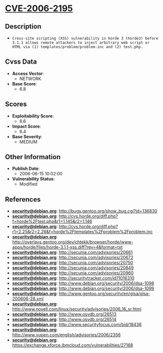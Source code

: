 
# [CVE-2006-2195](http://bugs.gentoo.org/show_bug.cgi?id=136830)

## Description

- `Cross-site scripting (XSS) vulnerability in horde 3 (horde3) before 3.1.1 allows remote attackers to inject arbitrary web script or HTML via (1) templates/problem/problem.inc and (2) test.php.`

## Cvss Data

- **Access Vector**:
  - NETWORK
- **Base Score**:
  - 6.8

## Scores

- **Exploitability Score**:
  - 8.6
- **Impact Score**:
  - 6.4
- **Base Severity**:
  - MEDIUM

## Other Information

- **Publish Date**:
  - 2006-06-15 10:02:00
- **Vulnerability Status**:
  - Modified

## References

- **security@debian.org**: http://bugs.gentoo.org/show_bug.cgi?id=136830
- **security@debian.org**: http://cvs.horde.org/diff.php?f=horde%2Ftest.php&r1=1.145&r2=1.146
- **security@debian.org**: http://cvs.horde.org/diff.php?r1=2.25&r2=2.26&f=horde%2Ftemplates%2Fproblem%2Fproblem.inc
- **security@debian.org**: http://overlays.gentoo.org/dev/chtekk/browser/horde/www-apps/horde/files/horde-3.1.1-xss.diff?rev=4&format=txt
- **security@debian.org**: http://secunia.com/advisories/20661
- **security@debian.org**: http://secunia.com/advisories/20672
- **security@debian.org**: http://secunia.com/advisories/20750
- **security@debian.org**: http://secunia.com/advisories/20849
- **security@debian.org**: http://secunia.com/advisories/20960
- **security@debian.org**: http://securitytracker.com/id?1016310
- **security@debian.org**: http://www.debian.org/security/2006/dsa-1098
- **security@debian.org**: http://www.debian.org/security/2006/dsa-1099
- **security@debian.org**: http://www.gentoo.org/security/en/glsa/glsa-200606-28.xml
- **security@debian.org**: http://www.novell.com/linux/security/advisories/2006_16_sr.html
- **security@debian.org**: http://www.osvdb.org/26513
- **security@debian.org**: http://www.osvdb.org/26514
- **security@debian.org**: http://www.securityfocus.com/bid/18436
- **security@debian.org**: http://www.vupen.com/english/advisories/2006/2356
- **security@debian.org**: https://exchange.xforce.ibmcloud.com/vulnerabilities/27168
